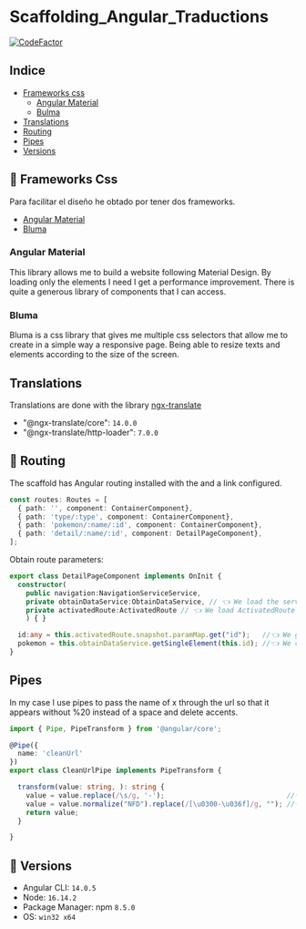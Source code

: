 # Scaffolding_Angular_Traductions

[![CodeFactor](https://www.codefactor.io/repository/github/nexus122/scaffolding_angular_traductions/badge)](https://www.codefactor.io/repository/github/nexus122/scaffolding_angular_traductions)

## Indice

- [Frameworks css](#frameworks-css)
  - [Angular Material](#angular-material)
  - [Bulma](#bluma)
- [Translations](#translations)
- [Routing](#routing)
- [Pipes](#pipes)
- [Versions](#versions)

## 🎨 Frameworks Css

Para facilitar el diseño he obtado por tener dos frameworks.

- [Angular Material](https://material.angular.io/)
- [Bluma](https://bulma.io/)

### Angular Material

This library allows me to build a website following Material Design.
By loading only the elements I need I get a performance improvement.
There is quite a generous library of components that I can access.

### Bluma

Bluma is a css library that gives me multiple css selectors that allow me to create in a simple way a responsive page.
Being able to resize texts and elements according to the size of the screen.

## Translations

Translations are done with the library [ngx-translate](https://github.com/ngx-translate/core)

- "@ngx-translate/core": `14.0.0`
- "@ngx-translate/http-loader": `7.0.0`

## 🔗 Routing

The scaffold has Angular routing installed with the <router-outlet> and a link configured.

```Typescript
const routes: Routes = [
  { path: '', component: ContainerComponent},
  { path: 'type/:type', component: ContainerComponent},
  { path: 'pokemon/:name/:id', component: ContainerComponent},
  { path: 'detail/:name/:id', component: DetailPageComponent},
];
```

Obtain route parameters:

```Typescript
export class DetailPageComponent implements OnInit {  
  constructor(
    public navigation:NavigationServiceService,
    private obtainDataService:ObtainDataService, // 👈 We load the service to obtain data
    private activatedRoute:ActivatedRoute // 👈 We load ActivatedRoute to find the parameter for the url
    ) { } 

  id:any = this.activatedRoute.snapshot.paramMap.get("id");   //👈 We get the route parameter
  pokemon = this.obtainDataService.getSingleElement(this.id); //👈 We call the service, passing it the type as a parameter
}
```

## Pipes

In my case I use pipes to pass the name of x through the url so that it appears without %20 instead of a space and delete accents.

```Typescript
import { Pipe, PipeTransform } from '@angular/core';

@Pipe({
  name: 'cleanUrl'
})
export class CleanUrlPipe implements PipeTransform {

  transform(value: string, ): string {
    value = value.replace(/\s/g, '-');                              //👈 clear white spaces
    value = value.normalize("NFD").replace(/[\u0300-\u036f]/g, ""); //👈 delete accents
    return value;
  }

}

```

## 📜 Versions

- Angular CLI: `14.0.5`
- Node: `16.14.2`
- Package Manager: npm `8.5.0`
- OS: `win32 x64`
